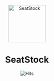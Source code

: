 <p align="center">
    <img src="https://github.com/sanjana-s99/SeatStock/blob/master/SeatStockLogo.svg" alt="SeatStock" width="120px"/>
</p>
<h1 align="center">SeatStock</h1>
<p align="center">
    <img src="https://hitcounter.pythonanywhere.com/count/tag.svg?url=https%3A%2F%2Fgithub.com%2Fsanjana-s99%2FSeatStock" alt="Hits">
</p>
